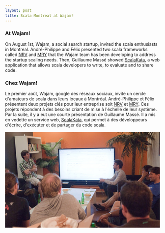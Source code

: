 ```yaml
---
layout: post
title: Scala Montreal at Wajam!
---
```


### At Wajam!

On August 1st, Wajam, a social search startup, invited the scala enthusiasts in Montreal. André-Philippe and Félix presented two scala frameworks called [NRV](https://github.com/wajam/nrv) and [MRY](https://github.com/wajam/mry) that the Wajam team has been developing to address the startup scaling needs. Then, Guillaume Massé showed [ScalaKata](http://www.scalakata.com/), a web application that allows scala developers to write, to evaluate and to share code.

### Chez Wajam!

Le premier août, Wajam, google des réseaux sociaux, invite un cercle d'amateurs de scala dans leurs locaux à Montréal. André-Philippe et Félix présentent deux projets clés pour leur entreprise soit [NRV](https://github.com/wajam/nrv) et [MRY](https://github.com/wajam/mry). Ces projets répondent à des besoins criant de mise à l'échelle de leur système. Par la suite, il y a eut une courte présentation de Guillaume Massé. Il a mis en vedette un service web, [ScalaKata](http://www.scalakata.com/), qui permet à des développeurs d'écrire, d'exécuter et de partager du code scala.

<img src="/images/scala-montreal-at-wajam.jpeg" alt="scala montreal group at wajam in front of a large tv">